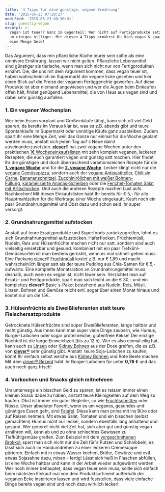 ```yaml
---
title: '4 Tipps für eine günstige, vegane Ernährung'
date: '2015-06-23 07:28:27'
modified: '2015-06-23 08:30:01'
slug: guenstig-vegan
excerpt: >-
  Vegan ist teuer? Ganz im Gegenteil: Wer nicht auf Fertigprodukte setzt, lebt
  um einiges billiger. Mit diesen 4 Tipps ernährst Du Dich vegan & sparst dabei
  eine Menge Geld!
---
```


Das Argument, dass rein pflanzliche Küche teurer sein sollte als eine omnivore Ernährung, lassen wir nicht gelten. Pflanzliche Lebensmittel sind günstiger als tierische, wenn man sich nicht nur von Fertigprodukten ernährt. Die, die uns mit dem Argument kommen, dass vegan teuer ist, haben wahrscheinlich im Supermarkt die vegane Ecke gesehen und hier einen Blick auf die Preise der veganen Fertiggerichte geworfen. Auf diese Produkte ist aber niemand angewiesen und wer die Augen beim Einkaufen offen hält, findet genügend Lebensmittel, die von Haus aus vegan sind und dabei sehr günstig ausfallen.

### 1\. Ein veganer Wochenplan

Wer beim Essen vorplant und Großeinkäufe tätigt, kann sich oft viel Geld sparen, da bereits im Voraus klar ist, was es z.B. abends gibt und teure Spontankäufe im Supermarkt oder unnötige Käufe ganz ausbleiben. Zudem spart ihr eine Menge Zeit, weil das Ganze nur einmal für die Woche geplant werden muss, anstatt sich jeden Tag auf´s Neue damit auseinanderzusetzten. **[clever®](http://www.cleverkaufen.at/Homepage/Homepage/cl_Portal.aspx)** hat zwei vegane Wochen unter den praktischen [1€ Wocheneinkaufslisten](http://www.cleverleben.at/wocheneinkaufslisten/vegane-woche-die-2._12633) mit zehn komplett veganen, leckeren Rezepten, die euch garantiert vegan und günstig satt machen. Hier findet Ihr die günstigen und doch überraschend variationsreichen Rezepte für die **[1\. vegane Woche](http://www.cleverleben.at/wocheneinkaufslisten/eine-vegane-woche_4293)** und für die **[2\. vegane Woche](http://www.cleverleben.at/wocheneinkaufslisten/vegane-woche-die-2._12633)**. Lecker klingt nicht nur die [vegane Gemüsepizza](http://www.cleverleben.at/rezepte/vegane-gemuesepizza_12635), sondern auch der [vegane Antipastiteller](http://www.cleverleben.at/rezepte/vegan/vegan/antipastiteller-mit-tapenade-eingelegtem-gemuese-und-bauernbrot_12636), [Chili sin Carne](http://www.cleverleben.at/wocheneinkaufslisten/vegane-woche--die-2_12633/chili-sin-carne_12637), [Bananenschnitzel](http://www.cleverleben.at/wocheneinkaufslisten/eine-vegane-woche_4293/bananenschnitzel_4297), [Zucchiniröllchen mit weißer Bohnen-Füllung](http://www.cleverleben.at/wocheneinkaufslisten/eine-vegane-woche_4293/zucchiniroellchen-mit-weisser-bohnenfuellung_4298), [karamelisierte Ananas-Scheiben](http://www.cleverleben.at/wocheneinkaufslisten/vegane-woche--die-2_12633/karamellisierte-ananas-scheiben_12638) oder die [Fenchel-Tomaten Salat mit Artischocken](http://www.cleverleben.at/rezepte/fenchel-tomaten-salat-mit-artischocken_2653). Und auch die anderen Rezepte machen Lust aufs Nachkochen! Mit diesen Einkaufslisten habt Ihr bereits für € 5,- für alle Hauptmahlzeiten für die Werktage einer Woche eingekauft. Kauft noch ein paar Grundnahrungsmittel und Obst dazu und schon seid Ihr super versorgt.

### 2\. Grundnahrungsmittel aufstocken

Anstatt auf teure Ersatzprodukte und Superfoods zurückzugreifen, lohnt es sich Grundnahrungsmittel aufzustocken. Haferflocken, Früchtemüsli, Nudeln, Reis und Hülsenfrüchte machen nicht nur satt, sondern sind auch vielseitig einsetzbar und gesund. Kombiniert mit ein paar Tiefkühl-Gemüsesorten ist man bestens gerüstet, wenn es mal schnell gehen muss. Eine Packung [clever®](http://www.cleverkaufen.at/Homepage/Homepage/cl_Portal.aspx) [Fruchtmüsli](http://www.cleverkaufen.at/clevere_Produkte/Details/Produkt/Fruechte_Muesli_40__Fruchtanteil/cl_ProductDetail.aspx) kostet z.B. nur € 1,89 und macht wahrscheinlich länger satt als der teure Pudding aus Chia-Samen für € 5,- aufwärts. Eine komplette Monatsration an Grundnahrungsmittel muss deshalb, auch wenn es vegan ist, nicht teuer sein. Verzichtet man auf Ersatz- und Fertigprodukte, spart man sich leicht an die € 30,- und ein komplettes **[clever®](http://www.cleverkaufen.at/Homepage/Homepage/cl_Portal.aspx)** Basic´s-Paket bestehend aus Nudeln, Reis, Müsli, Linsen, Bohnen und Gemüse reicht evtl. sogar über einen Monat hinaus und kostet nur um die 15€.

### 3\. Hülsenfrüchte als Eiweißlieferanten statt teure Fleischersatzprodukte

Getrocknete Hülsenfrüchte sind super Eiweißlieferanten, lange haltbar und recht günstig. Aus ihnen kann man super viele Dinge zaubern, wie Humus, Burger-Laibchen oder sogar proteinreiche, glutenfreie Kekse! Der einzige Nachteil ist die lange Einweichzeit (bis zu 12 h). Wer es also einmal eilig hat, kann auch zu [Linsen](http://www.cleverkaufen.at/clevere_Produkte/Details/Produkt/Linsen/cl_ProductDetail.aspx) oder [Kidney Bohnen](http://www.cleverkaufen.at/clevere_Produkte/Details/Produkt/Rote_Kidney_Bohnen/cl_ProductDetail.aspx) aus der Dose greifen, die es z.B. von **[clever®](http://www.cleverkaufen.at/Homepage/Homepage/cl_Portal.aspx)** sehr günstig gibt. Anstatt  teure Soja-Laibchen zu kaufen, könnt Ihr einfach selbst welche aus [Kidney Bohnen](http://www.cleverkaufen.at/clevere_Produkte/Details/Produkt/Rote_Kidney_Bohnen/cl_ProductDetail.aspx) und Rote Beete machen. Mit dem [clever® Rezept](http://www.cleverleben.at/wocheneinkaufslisten/eine-vegane-woche_4293/rote-rueben-laibchen-mit-kartoffelpueree-und-jungzwiebeln_4295) habt ihr Burger-Laibchen für unter **0,79 €** und das auch noch ganz frisch!

### 4\. Vorkochen und Snacks gleich mitnehmen

Um unterwegs ein bisschen Geld zu sparen, ist es ratsam immer einen kleinen Snack dabei zu haben, anstatt teure Kleinigkeiten auf dem Weg zu kaufen. Obst ist immer ein guter Begleiter, so wie [Fruchtschnitten](http://www.cleverkaufen.at/clevere_Produkte/Details/Produkt/Fruchtschnitte_Multifrucht/cl_ProductDetail.aspx) oder Nüsse. Unser absoluter Favorit, wenn es um veganes, gesundes und günstiges Essen geht, sind [Falafel](http://www.cleverleben.at/rezepte/israelische-falafel_12663). Diese kann man prima mit ins Büro oder auf Reisen nehmen. Mit etwas Salat, Tomaten und ein bisschen (selbst gemachtem) Humus nicht nur lecker, sondern ebenfalls lang anhaltend und gesund. Wer generell nicht viel Zeit hat, sich aber gut und günstig vegan ernähren will, kann ab und zu ohne schlechtes Gewissen zu Tiefkühlgemüse greifen. Zum Beispiel mit dem [vorgeschnittenen Brokkoli](http://www.cleverkaufen.at/clevere_Produkte/Details/Produkt/Brokkoli/cl_ProductDetail.aspx) spart man sich nicht nur die Zeit für´s Putzen und Schnibbeln, es lässt sich auch im Handumdrehen zu einer leckeren Cremesuppe pürieren. Einfach mit in etwas Wasser kochen, Brühe, Gewürze und evtl. etwas Sojasahne dazu, mixen - fertig! Lässt sich heiß in Flaschen abfüllen, ist eine Woche haltbar und kann in der Arbeit wieder aufgewärmt werden. Wer noch immer behauptet, dass vegan teuer sein muss, sollte sich einfach beim nächsten Einkauf mal von dem Produktsortiment außerhalb der veganen Ecke inspirieren lassen und wird feststellen, dass viele einfache Dinge bereits vegan sind und noch dazu wirklich lecker!
